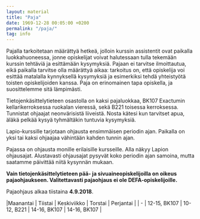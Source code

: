 ```yaml
---
layout: material
title: "Paja"
date: 1969-12-28 00:05:00 +0200
permalink: "/paja/"
tag: info
---
```


Pajalla tarkoitetaan määrättyä hetkeä, jolloin kurssin assistentit ovat paikalla luokkahuoneessa, jonne opiskelijat voivat halutessaan tulla tekemään kurssin tehtäviä ja esittämään kysymyksiä. Pajaan ei tarvitse ilmoittautua, eikä paikalla tarvitse olla määrättyä aikaa: tarkoitus on, että opiskelija voi esittää matalalla kynnyksellä kysymyksiä ja esimerkiksi tehdä yhteistyötä toisten opiskelijoiden kanssa. Paja on erinomainen tapa opiskella, ja suosittelemme sitä lämpimästi.

Tietojenkäsittelytieteen osastolla on kaksi pajaluokkaa, BK107 Exactumin kellarikerroksessa ruokalan vieressä, sekä B221 toisessa kerroksessa. Tunnistat ohjaajat neonvärisistä liiveistä. Nosta kätesi kun tarvitset apua, äläkä pelkää kysyä tyhmältäkin tuntuvia kysymyksiä.

Lapio-kurssille tarjotaan ohjausta ensimmäisen periodin ajan. Paikalla on yksi tai kaksi ohjaajaa vähintään kahden tunnin ajan.

Pajassa on ohjausta monille erilaisille kursseille. Alla näkyy Lapion ohjausajat. Alustavasti ohjausajat pysyvät koko periodin ajan samoina, mutta saatamme päivittää niitä kysynnän mukaan.

**Vain tietojenkäsittelytieteen pää- ja sivuaineopiskelijoilla on oikeus pajaohjaukseen. Valitettavasti pajaohjaus ei ole DEFA-opiskelijoille.**

Pajaohjaus alkaa tiistaina **4.9.2018**.

|Maanantai | Tiistai      | Keskiviikko  | Torstai      | Perjantai  |
|   -    | 12-15, BK107 | 10-12, B221 | 14-16, BK107 | 14-16, BK107 |
